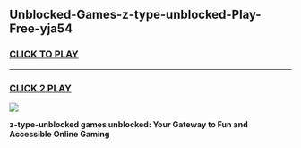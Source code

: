 
## Unblocked-Games-z-type-unblocked-Play-Free-yja54
<h3>
<a href="https://premium76.site?title=z-type-unblocked&ref=10A">CLICK TO PLAY</a></h3>
<hr>

<h3>
<a href="https://premium76.site?title=z-type-unblocked&ref=10A">CLICK 2 PLAY</a>
  
</h3>

<a href="https://premium76.site?title=z-type-unblocked&ref=10A"><img src="https://clearcache.store/games.png"></a>


**z-type-unblocked games unblocked: Your Gateway to Fun and Accessible Online Gaming**
